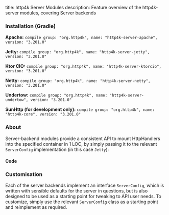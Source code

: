 title: http4k Server Modules
description: Feature overview of the http4k-server modules, covering Server backends

### Installation (Gradle)
**Apache:** ```compile group: "org.http4k", name: "http4k-server-apache", version: "3.201.0"```

**Jetty:** ```compile group: "org.http4k", name: "http4k-server-jetty", version: "3.201.0"```

**Ktor CIO:** ```compile group: "org.http4k", name: "http4k-server-ktorcio", version: "3.201.0"```

**Netty:** ```compile group: "org.http4k", name: "http4k-server-netty", version: "3.201.0"```

**Undertow:** ```compile group: "org.http4k", name: "http4k-server-undertow", version: "3.201.0"```

**SunHttp (for development only):** ```compile group: "org.http4k", name: "http4k-core", version: "3.201.0"```

### About
Server-backend modules provide a consistent API to mount HttpHandlers into the specified container in 1 LOC, by 
simply passing it to the relevant `ServerConfig` implementation (in this case `Jetty`):

#### Code [<img class="octocat"/>](https://github.com/http4k/http4k/blob/master/src/docs/guide/modules/servers/example_http.kt)
<script src="https://gist-it.appspot.com/https://github.com/http4k/http4k/blob/master/src/docs/guide/modules/servers/example_http.kt"></script>

### Customisation
Each of the server backends implement an interface `ServerConfig`, which is written with sensible defaults for the server in questions, 
but is also designed to be used as a starting point for tweaking to API user needs. To customize, simply use the relevant `ServerConfig` 
class as a starting point and reimplement as required.
